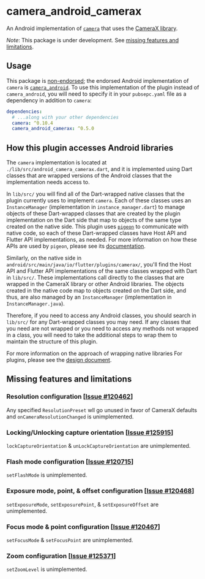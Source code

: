 # camera\_android\_camerax

An Android implementation of [`camera`][1] that uses the [CameraX library][2].

*Note*: This package is under development.
See [missing features and limitations](#missing-features-and-limitations).

## Usage

This package is [non-endorsed][3]; the endorsed Android implementation of `camera`
is [`camera_android`][4]. To use this implementation of the plugin instead of
`camera_android`, you will need to specify it in your `pubsepc.yaml` file as a
dependency in addition to `camera`:

```yaml
dependencies:
  # ...along with your other dependencies
  camera: ^0.10.4
  camera_android_camerax: ^0.5.0
```

## How this plugin accesses Android libraries

The `camera` implementation is located at `./lib/src/android_camera_camerax.dart`, and
it is implemented using Dart classes that are wrapped versions of the Android
classes that the implementation needs access to.

In `lib/src/` you will find all of the Dart-wrapped native classes that the plugin
currently uses to implement `camera`. Each of these classes uses an `InstanceManager`
(implementation in `instance_manager.dart`) to manage objects of these Dart-wrapped
classes that are created by the plugin implementation on the Dart side that map
to objects of the same type created on the native side. This plugin uses [`pigeon`][12]
to communicate with native code, so each of these Dart-wrapped classes have Host API
and Flutter API implementations, as needed. For more information on how these APIs are
used by `pigeon`, please see its [documentation][14].

Similarly, on the native side in `android/src/main/java/io/flutter/plugins/camerax/`,
you'll find the Host API and Flutter API implementations of the same classes wrapped
with Dart in `lib/src/`. These implementations call directly to the classes that are
wrapped in the CameraX library or other Android libraries. The objects created in the
native code map to objects created on the Dart side, and thus, are also managed by an
`InstanceManager` (implementation in `InstanceManager.java`).

Therefore, if you need to access any Android classes, you should search in `lib/src/`
for any Dart-wrapped classes you may need. If any classes that you need are not wrapped
or you need to access any methods not wrapped in a class, you will need to take the
additional steps to wrap them to maintain the structure of this plugin.

For more information on the approach of wrapping native libraries For plugins, please
see the [design document][13].

## Missing features and limitations

### Resolution configuration \[[Issue #120462][5]\]

Any specified `ResolutionPreset` wll go unused in favor of CameraX defaults and
`onCameraResolutionChanged` is unimplemented.

### Locking/Unlocking capture orientation \[[Issue #125915][6]\]

`lockCaptureOrientation` & `unLockCaptureOrientation` are unimplemented.

### Flash mode configuration \[[Issue #120715][7]\]

`setFlashMode` is unimplemented.

### Exposure mode, point, & offset configuration \[[Issue #120468][8]\]

`setExposureMode`, `setExposurePoint`, & `setExposureOffset` are unimplemented.

### Focus mode & point configuration \[[Issue #120467][9]\]

`setFocusMode` & `setFocusPoint` are unimplemented.

### Zoom configuration \[[Issue #125371][9]\]

`setZoomLevel` is unimplemented.

<!-- Links -->

[1]: https://pub.dev/packages/camera
[2]: https://developer.android.com/training/camerax
[3]: https://docs.flutter.dev/packages-and-plugins/developing-packages#non-endorsed-federated-plugin
[4]: https://pub.dev/packages/camera_android
[5]: https://github.com/flutter/flutter/issues/120462
[6]: https://github.com/flutter/flutter/issues/125915
[7]: https://github.com/flutter/flutter/issues/120715
[8]: https://github.com/flutter/flutter/issues/120468
[9]: https://github.com/flutter/flutter/issues/120467
[10]: https://github.com/flutter/flutter/issues/125371
[11]: https://developer.android.com/reference/androidx/camera/core/Camera
[12]: https://pub.dev/packages/pigeon
[13]: https://docs.google.com/document/d/1wXB1zNzYhd2SxCu1_BK3qmNWRhonTB6qdv4erdtBQqo/edit?usp=sharing&resourcekey=0-WOBqqOKiO9SARnziBg28pg
[14]: https://pub.dev/documentation/pigeon/latest/
